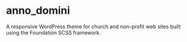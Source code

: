 # anno_domini
A responsive WordPress theme for church and non-profit web sites built using the Foundation SCSS framework.
